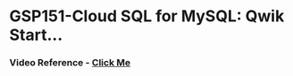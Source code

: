 # GSP151-Cloud SQL for MySQL: Qwik Start...

### Video Reference - [Click Me](https://youtu.be/NXHoommfHfU?si=mFp5wggZ5J4CYU8n)
